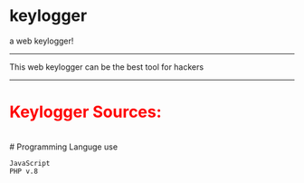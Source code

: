 # keylogger
a web keylogger!

***
This web keylogger can be the best tool for hackers
***

<h1 style="color: red;">
Keylogger Sources:
</h1>
<br>
# Programming Languge use

```
JavaScript
PHP v.8
```
<br>
